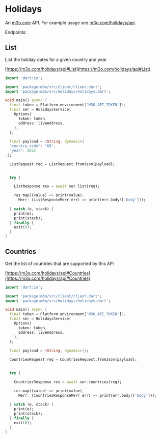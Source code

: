 # Holidays

An [m3o.com](https://m3o.com) API. For example usage see [m3o.com/holidays/api](https://m3o.com/holidays/api).

Endpoints:

## List

List the holiday dates for a given country and year


[https://m3o.com/holidays/api#List](https://m3o.com/holidays/api#List)

```dart
import 'dart:io';

import 'package:m3o/src/client/client.dart';
import 'package:m3o/src/holidays/holidays.dart';

void main() async {
  final token = Platform.environment['M3O_API_TOKEN']!;
  final ser = HolidaysService(
    Options(
      token: token,
      address: liveAddress,
    ),
  );
 
  final payload = <String, dynamic>{
  "country_code": "GB",
  "year": 2022
,};

  ListRequest req = ListRequest.fromJson(payload);

  
  try {

	ListResponse res = await ser.list(req);

    res.map((value) => print(value),
	  Merr: (ListResponseMerr err) => print(err.body!['body']));	
  
  } catch (e, stack) {
    print(e);
	print(stack);
  } finally {
    exit(0);
  }
}
```
## Countries

Get the list of countries that are supported by this API


[https://m3o.com/holidays/api#Countries](https://m3o.com/holidays/api#Countries)

```dart
import 'dart:io';

import 'package:m3o/src/client/client.dart';
import 'package:m3o/src/holidays/holidays.dart';

void main() async {
  final token = Platform.environment['M3O_API_TOKEN']!;
  final ser = HolidaysService(
    Options(
      token: token,
      address: liveAddress,
    ),
  );
 
  final payload = <String, dynamic>{};

  CountriesRequest req = CountriesRequest.fromJson(payload);

  
  try {

	CountriesResponse res = await ser.countries(req);

    res.map((value) => print(value),
	  Merr: (CountriesResponseMerr err) => print(err.body!['body']));	
  
  } catch (e, stack) {
    print(e);
	print(stack);
  } finally {
    exit(0);
  }
}
```
